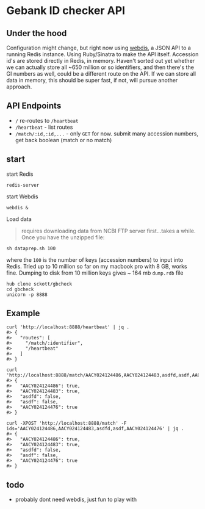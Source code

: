 Gebank ID checker API
=====================

## Under the hood

Configuration might change, but right now using [webdis](http://webd.is/), a JSON API to a running Redis instance. Using Ruby/Sinatra to make the API itself. Accession id's are stored directly in Redis, in memory. Haven't sorted out yet whether we can actually store all ~650 million or so identifiers, and then there's the GI numbers as well, could be a different route on the API. If we can store all data in memory, this should be super fast, if not, will pursue another approach.

## API Endpoints

* `/` re-routes to `/heartbeat`
* `/heartbeat` - list routes
* `/match/:id,:id,...` - only `GET` for now. submit many accession numbers, get back boolean (match or no match)

## start

start Redis

```
redis-server
```

start Webdis

```
webdis &
```

Load data

> requires downloading data from NCBI FTP server first...takes a while. Once you have the unzipped file:

```
sh dataprep.sh 100
```

where the `100` is the number of keys (accession numbers) to input into Redis. Tried up to 10 million so far on my macbook pro with 8 GB, works fine. Dumping to disk from 10 million keys gives ~ 164 mb `dump.rdb` file

```
hub clone sckott/gbcheck
cd gbcheck
unicorn -p 8888
```

## Example

```
curl 'http://localhost:8888/heartbeat' | jq .
#> {
#>   "routes": [
#>     "/match/:identifier",
#>     "/heartbeat"
#>   ]
#> }
```

```
curl 'http://localhost:8888/match/AACY024124486,AACY024124483,asdfd,asdf,AACY024124476'
#> {
#>   "AACY024124486": true,
#>   "AACY024124483": true,
#>   "asdfd": false,
#>   "asdf": false,
#>   "AACY024124476": true
#> }
```

```
curl -XPOST 'http://localhost:8888/match' -F ids='AACY024124486,AACY024124483,asdfd,asdf,AACY024124476' | jq .
#> {
#>   "AACY024124486": true,
#>   "AACY024124483": true,
#>   "asdfd": false,
#>   "asdf": false,
#>   "AACY024124476": true
#> }
```

## todo

* probably dont need webdis, just fun to play with
